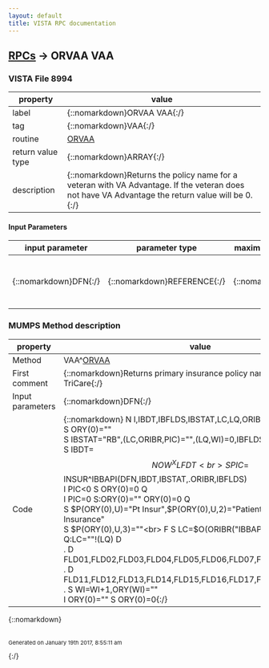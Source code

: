 ```yaml
---
layout: default
title: VISTA RPC documentation
---
```




## [RPCs](TableOfContent.md) &#8594; ORVAA VAA 



### VISTA File 8994 


 property | value 
--- | --- 
 label | {::nomarkdown}ORVAA VAA{:/}
 tag | {::nomarkdown}VAA{:/}
 routine | [ORVAA](http://code.osehra.org/dox/Routine_ORVAA_source.html)
 return value type | {::nomarkdown}ARRAY{:/}
 description | {::nomarkdown}Returns the policy name for a veteran with VA Advantage. If the veteran does not have VA Advantage the return value will be 0.{:/}

#### Input Parameters

| input parameter | parameter type | maximum data length | required | description | 
| --- | --- | --- | --- | --- | 
| {::nomarkdown}DFN{:/} | {::nomarkdown}REFERENCE{:/} | {::nomarkdown}255{:/} | {::nomarkdown}true{:/} | {::nomarkdown}The DFN is the veteran patient's Internal Entry Number in the PATIENT file.{:/} | 


### MUMPS Method description

 property | value 
 --- | --- 
 Method | VAA^[ORVAA](http://code.osehra.org/dox/Routine_ORVAA_source.html)
 First comment | {::nomarkdown}Returns primary insurance policy name if VAA or TriCare{:/}
 Input parameters | {::nomarkdown}DFN{:/}
 Code | {::nomarkdown}  N I,IBDT,IBFLDS,IBSTAT,LC,LQ,ORIBR,ORX,PIC,WI<br> S ORY(0)=""<br> S IBSTAT="RB",(LC,ORIBR,PIC)="",(LQ,WI)=0,IBFLDS="*"<br> S IBDT=$$NOW^XLFDT<br> S PIC=$$INSUR^IBBAPI(DFN,IBDT,IBSTAT,.ORIBR,IBFLDS)<br> I PIC<0 S ORY(0)=0 Q<br> I PIC=0 S:ORY(0)="" ORY(0)=0 Q<br> S $P(ORY(0),U)="Pt Insur",$P(ORY(0),U,2)="Patient has active Insurance"<br> S $P(ORY(0),U,3)=""<br> F  S LC=$O(ORIBR("IBBAPI","INSUR",LC)) Q:LC=""!(LQ)  D<br> . D FLD01,FLD02,FLD03,FLD04,FLD05,FLD06,FLD07,FLD08,FLD09,FLD10<br> . D FLD11,FLD12,FLD13,FLD14,FLD15,FLD16,FLD17,FLD18,FLD19,FLD20<br> . S WI=WI+1,ORY(WI)=""<br> I ORY(0)="" S ORY(0)=0{:/}

{::nomarkdown} <br/><br/><p style="font-size: 11px">Generated on January 19th 2017, 8:55:11 am</p>{:/}